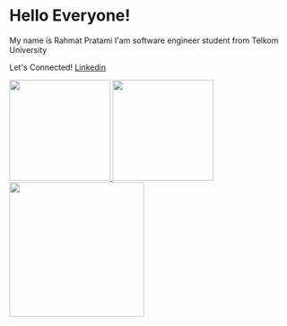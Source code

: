 # Hello Everyone!
My name is Rahmat Pratami
I'am software engineer student from Telkom University

Let's Connected! [Linkedin](https://www.linkedin.com/in/rahmat-pratami-027709247/)

<p align="left">
<a href="https://github.com/R1zarD9K">
  <img height="180em" src="https://github-readme-stats-eight-theta.vercel.app/api?username=R1zarD9K&show_icons=true&theme=algolia&include_all_commits=true&count_private=true"/> <img height="180em" src="https://github-readme-stats-eight-theta.vercel.app/api/top-langs/?username=R1zarD9K&layout=compact&langs_count=8&theme=algolia"/> <img height="240em" src="https://github-readme-stats.vercel.app/api/wakatime?username=R1zarD9K&show_icons=true&theme=algolia&include_all_commits=true&count_private=true"/>
</a>
</p>
